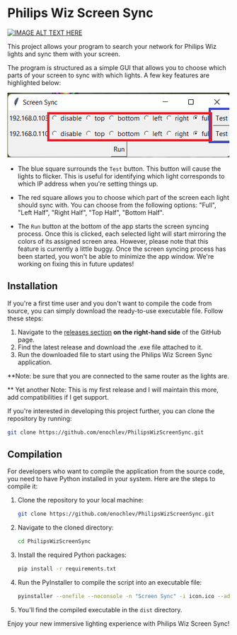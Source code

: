 # Philips Wiz Screen Sync
[![IMAGE ALT TEXT HERE](https://img.youtube.com/vi/qvOY2ONg3P0/0.jpg)](https://www.youtube.com/watch?v=qvOY2ONg3P0)


This project allows your program to search your network for Philips Wiz lights and sync them with your screen.

The program is structured as a simple GUI that allows you to choose which parts of your screen to sync with which lights. A few key features are highlighted below:

![App screenshot](screenshot.png)

- The blue square surrounds the `Test` button. This button will cause the lights to flicker. This is useful for identifying which light corresponds to which IP address when you're setting things up. 

- The red square allows you to choose which part of the screen each light should sync with. You can choose from the following options: "Full", "Left Half", "Right Half", "Top Half", "Bottom Half". 

- The `Run` button at the bottom of the app starts the screen syncing process. Once this is clicked, each selected light will start mirroring the colors of its assigned screen area. However, please note that this feature is currently a little buggy. Once the screen syncing process has been started, you won't be able to minimize the app window. We're working on fixing this in future updates!

## Installation

If you're a first time user and you don't want to compile the code from source, you can simply download the ready-to-use executable file. Follow these steps:

1. Navigate to the [releases section](https://github.com/enochlev/PhilipsWizScreenSync/releases) **on the right-hand side** of the GitHub page.
2. Find the latest release and download the .exe file attached to it.
3. Run the downloaded file to start using the Philips Wiz Screen Sync application.

**Note: be sure that you are connected to the same router as the lights are.

** Yet another Note: This is my first release and I will maintain this more, add compatibilities if I get support.


If you're interested in developing this project further, you can clone the repository by running:

```bash
git clone https://github.com/enochlev/PhilipsWizScreenSync.git
```

## Compilation

For developers who want to compile the application from the source code, you need to have Python installed in your system. Here are the steps to compile it:

1. Clone the repository to your local machine:

   ```bash
   git clone https://github.com/enochlev/PhilipsWizScreenSync.git
   ```
2. Navigate to the cloned directory:

   ```bash
   cd PhilipsWizScreenSync
   ```
3. Install the required Python packages:

   ```bash
   pip install -r requirements.txt
   ```
4. Run the PyInstaller to compile the script into an executable file:

   ```bash
   pyinstaller --onefile --noconsole -n "Screen Sync" -i icon.ico --add-data "icon.ico;." --add-data "icon.gif;." pythonLights.py

   ```
5. You'll find the compiled executable in the `dist` directory. 

Enjoy your new immersive lighting experience with Philips Wiz Screen Sync!
